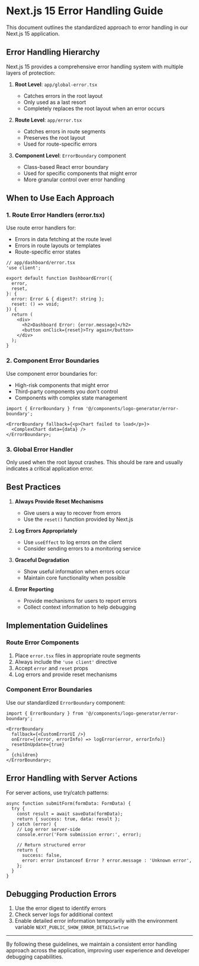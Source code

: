 # Next.js 15 Error Handling Guide

This document outlines the standardized approach to error handling in our Next.js 15 application.

## Error Handling Hierarchy

Next.js 15 provides a comprehensive error handling system with multiple layers of protection:

1. **Root Level**: `app/global-error.tsx`

   - Catches errors in the root layout
   - Only used as a last resort
   - Completely replaces the root layout when an error occurs

2. **Route Level**: `app/error.tsx`

   - Catches errors in route segments
   - Preserves the root layout
   - Used for route-specific errors

3. **Component Level**: `ErrorBoundary` component
   - Class-based React error boundary
   - Used for specific components that might error
   - More granular control over error handling

## When to Use Each Approach

### 1. Route Error Handlers (error.tsx)

Use route error handlers for:

- Errors in data fetching at the route level
- Errors in route layouts or templates
- Route-specific error states

```tsx
// app/dashboard/error.tsx
'use client';

export default function DashboardError({
  error,
  reset,
}: {
  error: Error & { digest?: string };
  reset: () => void;
}) {
  return (
    <div>
      <h2>Dashboard Error: {error.message}</h2>
      <button onClick={reset}>Try again</button>
    </div>
  );
}
```

### 2. Component Error Boundaries

Use component error boundaries for:

- High-risk components that might error
- Third-party components you don't control
- Components with complex state management

```tsx
import { ErrorBoundary } from '@/components/logo-generator/error-boundary';

<ErrorBoundary fallback={<p>Chart failed to load</p>}>
  <ComplexChart data={data} />
</ErrorBoundary>;
```

### 3. Global Error Handler

Only used when the root layout crashes. This should be rare and usually indicates a critical application error.

## Best Practices

1. **Always Provide Reset Mechanisms**

   - Give users a way to recover from errors
   - Use the `reset()` function provided by Next.js

2. **Log Errors Appropriately**

   - Use `useEffect` to log errors on the client
   - Consider sending errors to a monitoring service

3. **Graceful Degradation**

   - Show useful information when errors occur
   - Maintain core functionality when possible

4. **Error Reporting**
   - Provide mechanisms for users to report errors
   - Collect context information to help debugging

## Implementation Guidelines

### Route Error Components

1. Place `error.tsx` files in appropriate route segments
2. Always include the `'use client'` directive
3. Accept `error` and `reset` props
4. Log errors and provide reset mechanisms

### Component Error Boundaries

Use our standardized `ErrorBoundary` component:

```tsx
import { ErrorBoundary } from '@/components/logo-generator/error-boundary';

<ErrorBoundary
  fallback={<CustomErrorUI />}
  onError={(error, errorInfo) => logError(error, errorInfo)}
  resetOnUpdate={true}
>
  {children}
</ErrorBoundary>;
```

## Error Handling with Server Actions

For server actions, use try/catch patterns:

```tsx
async function submitForm(formData: FormData) {
  try {
    const result = await saveData(formData);
    return { success: true, data: result };
  } catch (error) {
    // Log error server-side
    console.error('Form submission error:', error);

    // Return structured error
    return {
      success: false,
      error: error instanceof Error ? error.message : 'Unknown error',
    };
  }
}
```

## Debugging Production Errors

1. Use the error digest to identify errors
2. Check server logs for additional context
3. Enable detailed error information temporarily with the environment variable `NEXT_PUBLIC_SHOW_ERROR_DETAILS=true`

---

By following these guidelines, we maintain a consistent error handling approach across the application, improving user experience and developer debugging capabilities.
